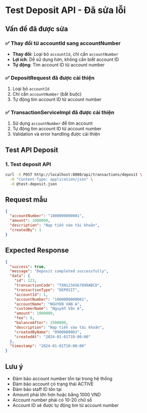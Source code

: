 # Test Deposit API - Đã sửa lỗi

## Vấn đề đã được sửa

### ✅ **Thay đổi từ accountId sang accountNumber**
- **Thay đổi**: Loại bỏ `accountId`, chỉ cần `accountNumber`
- **Lợi ích**: Dễ sử dụng hơn, không cần biết account ID
- **Tự động**: Tìm account ID từ account number

### ✅ **DepositRequest đã được cải thiện**
1. Loại bỏ `accountId`
2. Chỉ cần `accountNumber` (bắt buộc)
3. Tự động tìm account ID từ account number

### ✅ **TransactionServiceImpl đã được cải thiện**
1. Sử dụng `accountNumber` để tìm account
2. Tự động tìm account ID từ account number
3. Validation và error handling được cải thiện

## Test API Deposit

### 1. Test deposit API
```bash
curl -X POST http://localhost:8080/api/transactions/deposit \
  -H "Content-Type: application/json" \
  -d @test-deposit.json
```

## Request mẫu

```json
{
  "accountNumber": "1000000000001",
  "amount": 1000000,
  "description": "Nạp tiền vào tài khoản",
  "createdBy": 1
}
```

## Expected Response

```json
{
  "success": true,
  "message": "Deposit completed successfully",
  "data": {
    "id": 123,
    "transactionCode": "TXN1234567890ABCD",
    "transactionType": "DEPOSIT",
    "accountId": 1,
    "accountNumber": "1000000000001",
    "accountName": "NGUYEN VAN A",
    "customerName": "Nguyễn Văn A",
    "amount": 1000000,
    "fee": 0,
    "balanceAfter": 2500000,
    "description": "Nạp tiền vào tài khoản",
    "createdByName": "0900000003",
    "createdAt": "2024-01-01T10:00:00"
  },
  "timestamp": "2024-01-01T10:00:00"
}
```

## Lưu ý

- Đảm bảo account number tồn tại trong hệ thống
- Đảm bảo account có trạng thái ACTIVE
- Đảm bảo staff ID tồn tại
- Amount phải lớn hơn hoặc bằng 1000 VND
- Account number phải có 10-20 chữ số
- Account ID sẽ được tự động tìm từ account number
